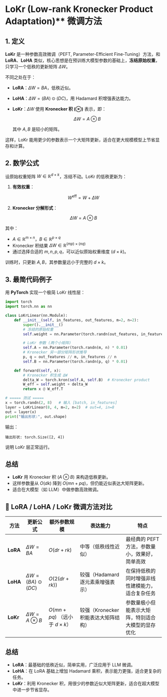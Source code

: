 # LoKr (Low-rank Kronecker Product Adaptation)** 微调方法

## 1. 定义

**LoKr** 是一种参数高效微调（PEFT, Parameter-Efficient Fine-Tuning）方法，和 **LoRA**、**LoHA** 类似，核心思想是在预训练大模型参数的基础上，**冻结原始权重**，只学习一个低秩的更新矩阵 $\Delta W$。

不同之处在于：

* **LoRA**：$\Delta W = BA$，低秩近似。
* **LoHA**：$\Delta W = (BA) \odot (DC)$，用 Hadamard 积增强表达能力。
* **LoKr**：$\Delta W$ 使用 **Kronecker 积 (⊗)** 表示，即：

  $$
  \Delta W = A \otimes B
  $$

  其中 $A, B$ 是较小的矩阵。

这样，LoKr 能用更少的参数表示一个大矩阵更新，适合在更大规模模型上节省显存和计算。



## 2. 数学公式

设原始权重矩阵 $W \in \mathbb{R}^{d \times k}$，冻结不动。LoKr 的低秩更新为：

1. **有效权重**：

$$
W^{\text{eff}} = W + \Delta W
$$

2. **Kronecker 分解形式**：

$$
\Delta W = A \otimes B
$$

其中：

* $A \in \mathbb{R}^{m \times n}$，$B \in \mathbb{R}^{p \times q}$
* Kronecker 积结果 $\Delta W \in \mathbb{R}^{(m p) \times (n q)}$
* 通过选择合适的 $m,n,p,q$，可以近似原始权重维度 $(d \times k)$。

训练时，只更新 $A, B$，其参数量远小于完整的 $d \times k$。



## 3. 最简代码例子

用 **PyTorch** 实现一个极简 LoKr 线性层：

```python
import torch
import torch.nn as nn

class LoKrLinear(nn.Module):
    def __init__(self, in_features, out_features, m=2, n=2):
        super().__init__()
        # 冻结的原始权重
        self.weight = nn.Parameter(torch.randn(out_features, in_features), requires_grad=False)

        # LoKr 参数 (两个小矩阵)
        self.A = nn.Parameter(torch.randn(m, n) * 0.01)
        # Kronecker 另一部分矩阵形状推导
        p, q = out_features // m, in_features // n
        self.B = nn.Parameter(torch.randn(p, q) * 0.01)

    def forward(self, x):
        # Kronecker 积生成 ΔW
        delta_W = torch.kron(self.A, self.B)  # Kronecker product
        W_eff = self.weight + delta_W
        return x @ W_eff.T

# ===== 测试 =====
x = torch.randn(2, 8)   # 输入 [batch, in_features]
layer = LoKrLinear(8, 4, m=2, n=2)  # out=4, in=8
out = layer(x)
print("输出形状:", out.shape)
```

输出：

```
输出形状: torch.Size([2, 4])
```

说明 LoKr 层正常运行。



## 总结

* **LoKr** 用 Kronecker 积 $(A \otimes B)$ 来构造低秩更新。
* 这样参数量从 $O(dk)$ 降到 $O(mn + pq)$，但仍能近似表达大矩阵更新。
* 适合在大模型（如 LLM）中做参数高效微调。


## 🔹 LoRA / LoHA / LoKr 微调方法对比

| 方法       | 更新公式                           | 额外参数规模                            | 表达能力                    | 特点                         |
| -------- | ------------------------------ | --------------------------------- | ----------------------- | -------------------------- |
| **LoRA** | $\Delta W = B A$               | $O(d r + r k)$                    | 中等（低秩线性近似）              | 最经典的 PEFT 方法，参数量小，效果好，简单高效 |
| **LoHA** | $\Delta W = (B A) \odot (D C)$ | $O(2 (d r + r k))$                | 较强（Hadamard 逐元素乘增强表示）   | 在保持低秩的同时增强非线性建模能力，适合复杂任务   |
| **LoKr** | $\Delta W = A \otimes B$       | $O(m n + p q)$ （远小于 $d \times k$） | 较强（Kronecker 积能表达大矩阵结构） | 参数量极小但能表示大矩阵，特别适合大模型的显存优化  |


## 总结

* **LoRA**：最基础的低秩近似，简单实用，广泛应用于 LLM 微调。
* **LoHA**：在 LoRA 基础上增加 Hadamard 乘积，表示能力更强，适合更复杂的任务。
* **LoKr**：利用 Kronecker 积，用很少的参数近似大矩阵更新，适合在超大模型中进一步节省显存。



